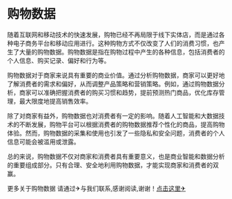 # 购物数据

随着互联网和移动技术的快速发展，购物已经不再局限于线下实体店，而是通过各种电子商务平台和移动应用进行。这种购物方式不仅改变了人们的消费习惯，也产生了大量的购物数据。购物数据是指在购物过程中产生的各种信息，包括消费者的个人信息、购买记录、偏好和行为等。

购物数据对于商家来说具有重要的商业价值。通过分析购物数据，商家可以更好地了解消费者的需求和偏好，从而调整产品策略和营销策略。例如，通过购物数据分析，商家可以准确把握消费者的购买习惯和趋势，提前预测热门商品，优化库存管理，最大限度地提高销售效率。

除了对商家有益外，购物数据也对消费者有一定的影响。随着人工智能和大数据技术的不断发展，购物平台可以根据消费者的购物数据推荐个性化的商品，提高购物体验。然而，购物数据的采集和使用也引发了一些隐私和安全问题，消费者的个人信息可能会被滥用或泄露。

总的来说，购物数据不仅对商家和消费者具有重要意义，也是商业智能和数据分析的重要组成部分。只有合理、安全地利用购物数据，才能实现商家和消费者的双赢。

更多关于购物数据 请通过✈与我们联系,感谢阅读,谢谢！[点击这里✈](https://t.me/pt99bot)